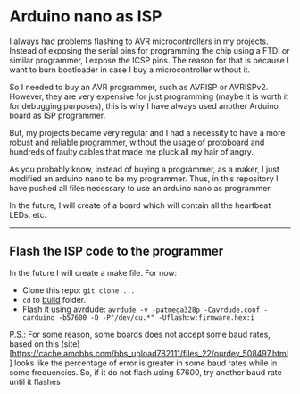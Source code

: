 # Arduino nano as ISP

I always had problems flashing to AVR microcontrollers in my projects. Instead of exposing the serial pins for programming the chip using a FTDI or similar programmer, I expose the ICSP pins. The reason for that is because I want to burn bootloader in case I buy a microcontroller without it. 

So I needed to buy an AVR programmer, such as AVRISP or AVRISPv2. However, they are very expensive for just programming (maybe it is worth it for debugging purposes), this is why I have always used another Arduino board as ISP programmer. 

But, my projects became very regular and I had a necessity to have a more robust and reliable programmer, without the usage of protoboard and hundreds of faulty cables that made me pluck all my hair of angry.

As you probably know, instead of buying a programmer, as a maker, I just modified an arduino nano to be my programmer. Thus, in this repository I have pushed all files necessary to use an arduino nano as programmer.

In the future, I will create of a board which will contain all the heartbeat LEDs, etc.

_____________

## Flash the ISP code to the programmer
In the future I will create a make file. For now:

- Clone this repo: `git clone ...`
- `cd` to [build](build/) folder.
- Flash it using avrdude: `avrdude -v -patmega328p -Cavrdude.conf -carduino -b57600 -D -P"/dev/cu.*" -Uflash:w:firmware.hex:i`

P.S.: For some reason, some boards does not accept some baud rates, based on this (site)[https://cache.amobbs.com/bbs_upload782111/files_22/ourdev_508497.html] looks like the percentage of error is greater in some baud rates while in some frequencies. So, if it do not flash using 57600, try another baud rate until it flashes
